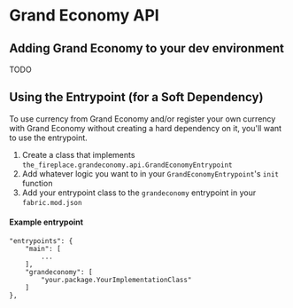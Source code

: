 # Grand Economy API
## Adding Grand Economy to your dev environment
TODO

## Using the Entrypoint (for a Soft Dependency)
To use currency from Grand Economy and/or register your own currency with Grand Economy without creating a hard dependency on it, you'll want to use the entrypoint.

1. Create a class that implements `the_fireplace.grandeconomy.api.GrandEconomyEntrypoint`
2. Add whatever logic you want to in your `GrandEconomyEntrypoint`'s `init` function
3. Add your entrypoint class to the `grandeconomy` entrypoint in your `fabric.mod.json`

#### Example entrypoint
    "entrypoints": {
        "main": [
            ...
        ],
        "grandeconomy": [
            "your.package.YourImplementationClass"
        ]
    },